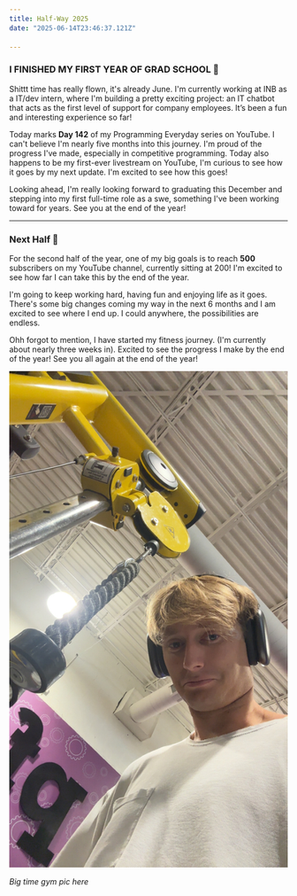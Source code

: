 ```yaml
---
title: Half-Way 2025
date: "2025-06-14T23:46:37.121Z"

---
```


### I FINISHED MY FIRST YEAR OF GRAD SCHOOL 🦍

Shittt time has really flown, it's already June. I'm currently working at INB as a IT/dev intern, where I'm building a pretty exciting project: an IT chatbot that acts as the first level of support for company employees. It’s been a fun and interesting experience so far!

Today marks **Day 142** of my Programming Everyday series on YouTube. I can't believe I'm nearly five months into this journey. I'm proud of the progress I've made, especially in competitive programming. Today also happens to be my first-ever livestream on YouTube, I'm curious to see how it goes by my next update. I'm excited to see how this goes!

Looking ahead, I'm really looking forward to graduating this December and stepping into my first full-time role as a swe, something I've been working toward for years. See you at the end of the year!

---

### Next Half 🚀

For the second half of the year, one of my big goals is to reach **500** subscribers on my YouTube channel, currently sitting at 200! I'm excited to see how far I can take this by the end of the year.

I'm going to keep working hard, having fun and enjoying life as it goes. There's some big changes coming my way in the next 6 months and I am excited to see where I end up. I could anywhere, the possibilities are endless.

Ohh forgot to mention, I have started my fitness journey. (I'm currently about nearly three weeks in). Excited to see the progress I make by the end of the year! See you all again at the end of the year!

![Working hard ](./hardgympic.jpeg)

*Big time gym pic here*